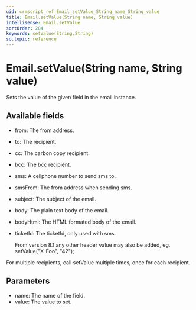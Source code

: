 ```yaml
---
uid: crmscript_ref_Email_setValue_String_name_String_value
title: Email.setValue(String name, String value)
intellisense: Email.setValue
sortOrder: 284
keywords: setValue(String,String)
so.topic: reference
---
```


# Email.setValue(String name, String value)

Sets the value of the given field in the email instance.

## Available fields

* from: The from address.
* to: The recipient.
* cc: The carbon copy recipient.
* bcc: The bcc recipient.
* sms: A cellphone number to send sms to.
* smsFrom: The from address when sending sms.
* subject: The subject of the email.
* body: The plain text body of the email.
* bodyHtml: The HTML formated body of the email.
* ticketId: The ticketId, only used with sms.

    From version 8.1 any other header value may also be added, eg. setValue("X-Foo", "42");

For multiple recipients, call setValue multiple times, once for each recipient.

## Parameters

* name: The name of the field.
* value: The value to set.

